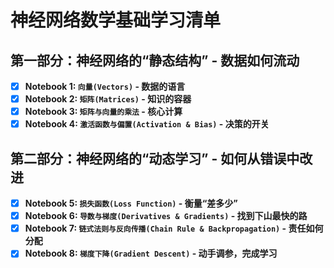 # 神经网络数学基础学习清单

## 第一部分：神经网络的“静态结构” - 数据如何流动

- [x] **Notebook 1: `向量(Vectors)` - 数据的语言**
- [x] **Notebook 2: `矩阵(Matrices)` - 知识的容器**
- [x] **Notebook 3: `矩阵与向量的乘法` - 核心计算**
- [x] **Notebook 4: `激活函数与偏置(Activation & Bias)` - 决策的开关**

## 第二部分：神经网络的“动态学习” - 如何从错误中改进

- [x] **Notebook 5: `损失函数(Loss Function)` - 衡量“差多少”**
- [x] **Notebook 6: `导数与梯度(Derivatives & Gradients)` - 找到下山最快的路**
- [x] **Notebook 7: `链式法则与反向传播(Chain Rule & Backpropagation)` - 责任如何分配**
- [x] **Notebook 8: `梯度下降(Gradient Descent)` - 动手调参，完成学习**
